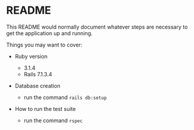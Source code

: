 # README

This README would normally document whatever steps are necessary to get the
application up and running.

Things you may want to cover:

* Ruby version
  - 3.1.4
  - Rails 7.1.3.4

* Database creation
  - run the command `rails db:setup`

* How to run the test suite
  - run the command `rspec`

